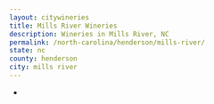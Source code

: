 ```yaml
---
layout: citywineries
title: Mills River Wineries
description: Wineries in Mills River, NC
permalink: /north-carolina/henderson/mills-river/
state: nc
county: henderson
city: mills river
---
```

-
